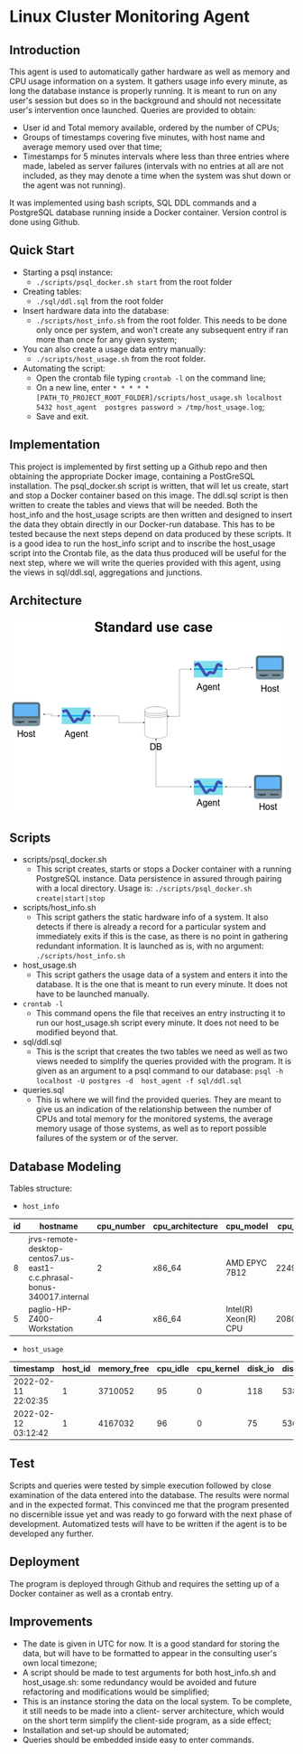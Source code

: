 # Linux Cluster Monitoring Agent

## Introduction
This agent is used to automatically gather hardware as well as memory and CPU usage information on a system.
It gathers usage info every minute, as long the database instance is properly running. It is meant to run on any user's
session but does so in the background and should not necessitate user's intervention once launched. Queries are provided 
to obtain:
* User id and Total memory available, ordered by the number of CPUs;
* Groups of timestamps covering five minutes, with host name and average memory used over that time;
* Timestamps for 5 minutes intervals where less than three entries where made, labeled as server failures (intervals
with no entries at all are not included, as they may denote a time when the system was shut down or the agent was not
running).  

It was implemented using bash scripts, SQL DDL commands and a PostgreSQL database running inside a Docker container. 
Version control is done using Github.

## Quick Start
* Starting a psql instance:
  * `./scripts/psql_docker.sh start` from the root folder
* Creating tables:
  * `./sql/ddl.sql` from the root folder
* Insert hardware data into the database:
  * `./scripts/host_info.sh` from the root folder. This needs to be done only once per system, and won't create any 
  subsequent entry if ran more than once for any given system;
* You can also create a usage data entry manually:
  * `./scripts/host_usage.sh` from the root folder.
* Automating the script:
  * Open the crontab file typing `crontab -l` on the command line;
  * On a new line, enter `* * * * * [PATH_TO_PROJECT_ROOT_FOLDER]/scripts/host_usage.sh localhost 5432 host_agent 
  postgres password > /tmp/host_usage.log`;
  * Save and exit.

## Implementation
This project is implemented by first setting up a Github repo and then obtaining the appropriate Docker image, 
containing a PostGreSQL installation. The psql_docker.sh script is written, that will let us create, start and stop a
Docker container based on this image. The ddl.sql script is then written to create the tables and views that will be
needed. Both the host_info and the host_usage scripts are then written and designed to insert the data they obtain
directly in our Docker-run database. This has to be tested because the next steps depend on data produced by these
scripts. It is a good idea to run the host_info script and to inscribe the host_usage script into the Crontab file, as
the data thus produced will be useful for the next step, where we will write the queries provided with this agent, using
the views in sql/ddl.sql, aggregations and junctions.

## Architecture
![Standard use case](assets/Jarvis-LinuxSQL.drawio.png)

## Scripts
* scripts/psql_docker.sh
  * This script creates, starts or stops a Docker container with a running PostgreSQL instance. Data persistence in 
  assured through pairing with a local directory. Usage is: `./scripts/psql_docker.sh create|start|stop`
* scripts/host_info.sh
  * This script gathers the static hardware info of a system. It also detects if there is already a record for a 
  particular system and immediately exits if this is the case, as there is no point in gathering redundant information.
  It is launched as is, with no argument: `./scripts/host_info.sh`
* host_usage.sh
  * This script gathers the usage data of a system and enters it into the database. It is the one that is meant to run 
  every minute. It does not have to be launched manually. 
* `crontab -l`
  * This command opens the file that receives an entry instructing it to run our host_usage.sh script every minute. It 
  does not need to be modified beyond that. 
* sql/ddl.sql
  * This is the script that creates the two tables we need as well as two views needed to simplify the queries provided
  with the program. It is given as an argument to a psql command to our database: `psql -h localhost -U postgres -d 
  host_agent -f sql/ddl.sql`
* queries.sql 
  * This is where we will find the provided queries. They are meant to give us an indication of the relationship between
  the number of CPUs and total memory for the monitored systems, the average memory usage of those systems, as well as
  to report possible failures of the system or of the server.

## Database Modeling
Tables structure:
* `host_info`  

| id | hostname                                                               | cpu_number |cpu_architecture|cpu_model|cpu_mhz | L2_cache | total_mem | timestamp    |
|---|------------------------------------------------------------------------|------------|-----|-----|-----|-----|-----|-----|
| 8 | jrvs-remote-desktop-centos7.us-east1-c.c.phrasal-bonus-340017.internal | 2          |  x86_64| AMD EPYC 7B12| 2249.998| 512|  8005740 | 2022-02-11 21:55:16|
| 5 | paglio-HP-Z400-Workstation  | 4  | x86_64| Intel(R) Xeon(R) CPU |2080.817  |  256 | 16373892    | 2022-02-15 12:12:06    |

* `host_usage`

|   timestamp  | host_id | memory_free    |  cpu_idle   |  cpu_kernel   |  disk_io   |disk_available     |
|-----|---------|-----|-----|-----|-----|-----|
|  2022-02-11 22:02:35   | 1       |  3710052   |  95   |  0   |   118  |  5382048   |
|  2022-02-12 03:12:42   | 1       |   4167032  |   96  |   0  |   75  |  5369296   |


## Test
Scripts and queries were tested by simple execution followed by close examination of the data entered into the database.
The results were normal and in the expected format. This convinced me that the program presented no discernible issue 
yet and was ready to go forward with the next phase of development. Automatized tests will have to be written if the 
agent is to be developed any further.

## Deployment
The program is deployed through Github and requires the setting up of a Docker container as well as a crontab entry.

## Improvements
* The date is given in UTC for now. It is a good standard for storing the data, but will have to be formatted to appear
in the consulting user's own local timezone;
* A script should be made to test arguments for both host_info.sh and host_usage.sh: some redundancy would be avoided 
and future refactoring and modifications would be simplified;
* This is an instance storing the data on the local system. To be complete, it still needs to be made into a client-
server architecture, which would on the short term simplify the client-side program, as a side effect;
* Installation and set-up should be automated;
* Queries should be embedded inside easy to enter commands.
